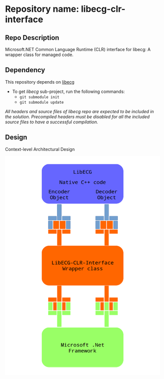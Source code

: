 # Repository name: libecg-clr-interface

## Repo Description
Microsoft.NET Common Language Runtime (CLR) interface for libecg: A wrapper class for managed code.

## Dependency
This repository depends on [libecg](https://github.com/kamyar-nemati/libecg)
* To get _libecg_ sub-project, run the following commands:
    * `git submodule init`
    * `git submodule update`

_All headers and source files of libecg repo are expected to be included in the solution. Precompiled headers must be disabled for all the included source files to have a successful compilation._

## Design
Context-level Architectural Design

![Context-level Architectural Design](https://raw.githubusercontent.com/kamyar-nemati/libecg-clr-interface/trunk/architecture.png "Context-level Architectural Design")
